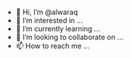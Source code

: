 - 👋 Hi, I’m @alwaraq
- 👀 I’m interested in ...
- 🌱 I’m currently learning ...
- 💞️ I’m looking to collaborate on ...
- 📫 How to reach me ...

<!---
alwaraq/alwaraq is a ✨ special ✨ repository because its `README.md` (this file) appears on your GitHub profile.
You can click the Preview link to take a look at your changes.
--->
